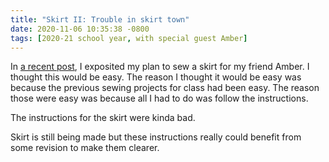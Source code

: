```yaml
---
title: "Skirt II: Trouble in skirt town"
date: 2020-11-06 10:35:38 -0800
tags: [2020-21 school year, with special guest Amber]
---
```

In [a recent post](/2020/10/31/a-skirt-for-my-friend-amber/), I exposited my plan to sew a skirt for my friend Amber. I thought this would be easy. The reason I thought it would be easy was because the previous sewing projects for class had been easy. The reason those were easy was because all I had to do was follow the instructions.

The instructions for the skirt were kinda bad.

Skirt is still being made but these instructions really could benefit from some revision to make them clearer.
